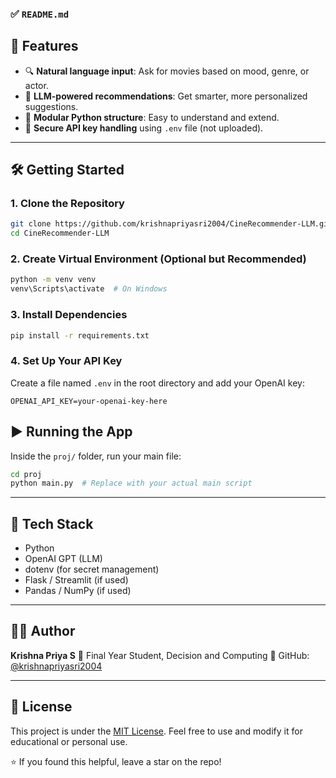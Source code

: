 ### ✅ `README.md`
## 🚀 Features

- 🔍 **Natural language input**: Ask for movies based on mood, genre, or actor.
- 🎥 **LLM-powered recommendations**: Get smarter, more personalized suggestions.
- 📁 **Modular Python structure**: Easy to understand and extend.
- 🔐 **Secure API key handling** using `.env` file (not uploaded).

---


## 🛠️ Getting Started

### 1. Clone the Repository
```bash
git clone https://github.com/krishnapriyasri2004/CineRecommender-LLM.git
cd CineRecommender-LLM
````

### 2. Create Virtual Environment (Optional but Recommended)

```bash
python -m venv venv
venv\Scripts\activate  # On Windows
```

### 3. Install Dependencies

```bash
pip install -r requirements.txt
```

### 4. Set Up Your API Key

Create a file named `.env` in the root directory and add your OpenAI key:

```
OPENAI_API_KEY=your-openai-key-here
```


## ▶️ Running the App

Inside the `proj/` folder, run your main file:

```bash
cd proj
python main.py  # Replace with your actual main script
```

---

## 🧠 Tech Stack

* Python
* OpenAI GPT (LLM)
* dotenv (for secret management)
* Flask / Streamlit (if used)
* Pandas / NumPy (if used)

---

## 👩‍💻 Author

**Krishna Priya S**
📍 Final Year Student, Decision and Computing
🔗 GitHub: [@krishnapriyasri2004](https://github.com/krishnapriyasri2004)

---

## 📜 License

This project is under the [MIT License](LICENSE). Feel free to use and modify it for educational or personal use.


⭐ If you found this helpful, leave a star on the repo!


